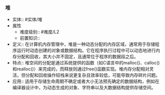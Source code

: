 ###  堆 
- 实体:: #实体/堆 
- 属性
	- 难度级别:: #难度/L2 
	- 前置知识::
- 定义:: 在计算机内存管理中，堆是一种动态分配的内存区域，通常用于存储程序运行时动态创建的对象或数据结构。它在程序执行过程中可以动态地进行内存分配和回收，其大小并不固定，且通常位于程序的数据段之后。
- 特点:: 堆空间的分配是通过系统提供的函数（如C语言中的malloc()、calloc()和realloc()）来完成的，而释放则通过free()函数实现。堆内存分配相对灵活，但分配和回收操作较栈来说更复杂且效率较低，可能导致内存碎片问题。
- 应用:: 适用于存储生命周期不确定或者大小无法预先确定的数据结构，例如在编译器设计中，为动态生成的对象、字符串以及大数据结构提供存储空间。